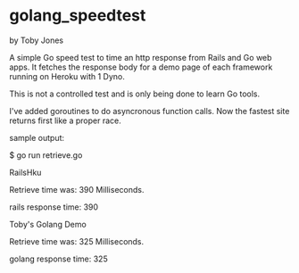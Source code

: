 # golang_speedtest

by Toby Jones

A simple Go speed test to time an http response from Rails and Go web apps. It fetches the response body for a demo page of each framework running on Heroku with 1 Dyno. 

This is not a controlled test and is only being done to learn Go tools.

I've added goroutines to do asyncronous function calls. Now the fastest site returns first like a proper race.




sample output:

$ go run retrieve.go

  RailsHku

Retrieve time was:  390  Milliseconds.

rails response time:  390


 Toby's Golang Demo

Retrieve time was:  325  Milliseconds.

golang response time:  325
